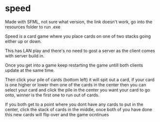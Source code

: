 # speed

Made with SFML, not sure what version, the link doesn't work, go into the resources folder to run .exe

Speed is a card game where you place cards on one of two stacks going either up or down.

This has LAN play and there's no need to gost a server as the client comes with server build in.

Once you get into a game keep restarting the game untill both clients update at the same time.

Then click your pile of cards (bottom left) it will spit out a card, if your card is one higher or lower then 
one of the cards in the center then you can select your card and click the pile in the center you want your card 
to go onto, winner is the first one to run out of cards.

If you both get to a point where you dont have any cards to put in the center, click the stack of cards in the middle, once both of you have done this new cards will flip over and the game ocntinues

